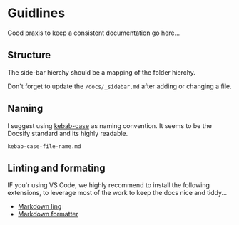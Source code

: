 # Guidlines

Good praxis to keep a consistent documentation go here...

## Structure

The side-bar hierchy should be a mapping of the folder hierchy.

Don't forget to update the `/docs/_sidebar.md` after adding or changing a file.

## Naming

I suggest using [kebab-case](https://stackoverflow.com/questions/11273282/whats-the-name-for-hyphen-separated-case/12273101) as naming convention. It seems to be the Docsify standard and its highly readable.

```example
kebab-case-file-name.md
```

## Linting and formating

IF you'r using VS Code, we highly recommend to install the following extensions, to leverage most of the work to keep the docs nice and tiddy...

- [Markdown ling](https://marketplace.visualstudio.com/items?itemName=DavidAnson.vscode-markdownlint)
- [Markdown formatter](https://marketplace.visualstudio.com/items?itemName=tehnix.vscode-tidymarkdown)
